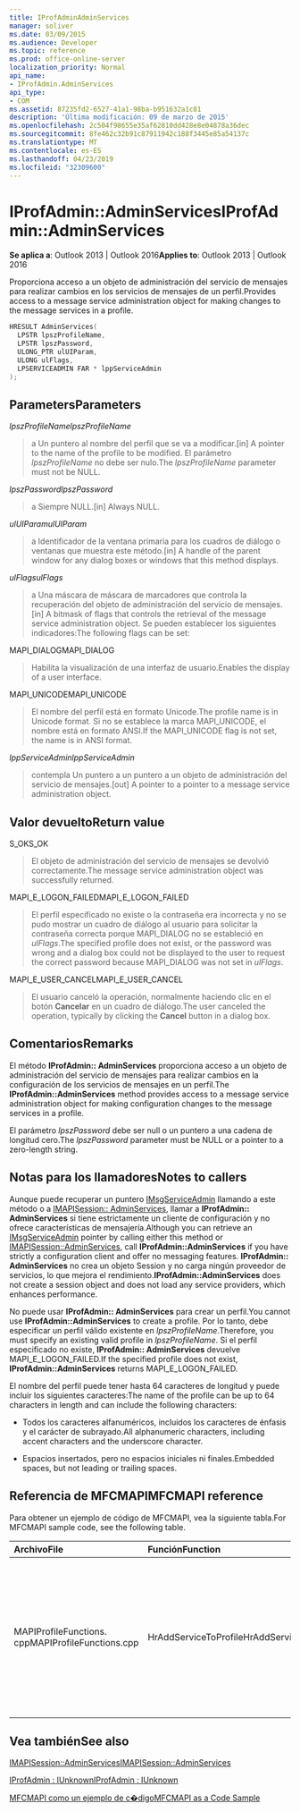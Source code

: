 ```yaml
---
title: IProfAdminAdminServices
manager: soliver
ms.date: 03/09/2015
ms.audience: Developer
ms.topic: reference
ms.prod: office-online-server
localization_priority: Normal
api_name:
- IProfAdmin.AdminServices
api_type:
- COM
ms.assetid: 87235fd2-6527-41a1-98ba-b951632a1c81
description: 'Última modificación: 09 de marzo de 2015'
ms.openlocfilehash: 2c504f98655e35af62810dd428e8e04878a36dec
ms.sourcegitcommit: 8fe462c32b91c87911942c188f3445e85a54137c
ms.translationtype: MT
ms.contentlocale: es-ES
ms.lasthandoff: 04/23/2019
ms.locfileid: "32309600"
---
```

# <a name="iprofadminadminservices"></a><span data-ttu-id="d00a3-103">IProfAdmin::AdminServices</span><span class="sxs-lookup"><span data-stu-id="d00a3-103">IProfAdmin::AdminServices</span></span>

  
  
<span data-ttu-id="d00a3-104">**Se aplica a**: Outlook 2013 | Outlook 2016</span><span class="sxs-lookup"><span data-stu-id="d00a3-104">**Applies to**: Outlook 2013 | Outlook 2016</span></span> 
  
<span data-ttu-id="d00a3-105">Proporciona acceso a un objeto de administración del servicio de mensajes para realizar cambios en los servicios de mensajes de un perfil.</span><span class="sxs-lookup"><span data-stu-id="d00a3-105">Provides access to a message service administration object for making changes to the message services in a profile.</span></span>
  
```cpp
HRESULT AdminServices(
  LPSTR lpszProfileName,
  LPSTR lpszPassword,
  ULONG_PTR ulUIParam,
  ULONG ulFlags,
  LPSERVICEADMIN FAR * lppServiceAdmin
);
```

## <a name="parameters"></a><span data-ttu-id="d00a3-106">Parameters</span><span class="sxs-lookup"><span data-stu-id="d00a3-106">Parameters</span></span>

 <span data-ttu-id="d00a3-107">_lpszProfileName_</span><span class="sxs-lookup"><span data-stu-id="d00a3-107">_lpszProfileName_</span></span>
  
> <span data-ttu-id="d00a3-108">a Un puntero al nombre del perfil que se va a modificar.</span><span class="sxs-lookup"><span data-stu-id="d00a3-108">[in] A pointer to the name of the profile to be modified.</span></span> <span data-ttu-id="d00a3-109">El parámetro _lpszProfileName_ no debe ser nulo.</span><span class="sxs-lookup"><span data-stu-id="d00a3-109">The  _lpszProfileName_ parameter must not be NULL.</span></span> 
    
 <span data-ttu-id="d00a3-110">_lpszPassword_</span><span class="sxs-lookup"><span data-stu-id="d00a3-110">_lpszPassword_</span></span>
  
> <span data-ttu-id="d00a3-111">a Siempre NULL.</span><span class="sxs-lookup"><span data-stu-id="d00a3-111">[in] Always NULL.</span></span> 
    
 <span data-ttu-id="d00a3-112">_ulUIParam_</span><span class="sxs-lookup"><span data-stu-id="d00a3-112">_ulUIParam_</span></span>
  
> <span data-ttu-id="d00a3-113">a Identificador de la ventana primaria para los cuadros de diálogo o ventanas que muestra este método.</span><span class="sxs-lookup"><span data-stu-id="d00a3-113">[in] A handle of the parent window for any dialog boxes or windows that this method displays.</span></span>
    
 <span data-ttu-id="d00a3-114">_ulFlags_</span><span class="sxs-lookup"><span data-stu-id="d00a3-114">_ulFlags_</span></span>
  
> <span data-ttu-id="d00a3-115">a Una máscara de máscara de marcadores que controla la recuperación del objeto de administración del servicio de mensajes.</span><span class="sxs-lookup"><span data-stu-id="d00a3-115">[in] A bitmask of flags that controls the retrieval of the message service administration object.</span></span> <span data-ttu-id="d00a3-116">Se pueden establecer los siguientes indicadores:</span><span class="sxs-lookup"><span data-stu-id="d00a3-116">The following flags can be set:</span></span>
    
<span data-ttu-id="d00a3-117">MAPI_DIALOG</span><span class="sxs-lookup"><span data-stu-id="d00a3-117">MAPI_DIALOG</span></span> 
  
> <span data-ttu-id="d00a3-118">Habilita la visualización de una interfaz de usuario.</span><span class="sxs-lookup"><span data-stu-id="d00a3-118">Enables the display of a user interface.</span></span> 
    
<span data-ttu-id="d00a3-119">MAPI_UNICODE</span><span class="sxs-lookup"><span data-stu-id="d00a3-119">MAPI_UNICODE</span></span> 
  
> <span data-ttu-id="d00a3-120">El nombre del perfil está en formato Unicode.</span><span class="sxs-lookup"><span data-stu-id="d00a3-120">The profile name is in Unicode format.</span></span> <span data-ttu-id="d00a3-121">Si no se establece la marca MAPI_UNICODE, el nombre está en formato ANSI.</span><span class="sxs-lookup"><span data-stu-id="d00a3-121">If the MAPI_UNICODE flag is not set, the name is in ANSI format.</span></span>
    
 <span data-ttu-id="d00a3-122">_lppServiceAdmin_</span><span class="sxs-lookup"><span data-stu-id="d00a3-122">_lppServiceAdmin_</span></span>
  
> <span data-ttu-id="d00a3-123">contempla Un puntero a un puntero a un objeto de administración del servicio de mensajes.</span><span class="sxs-lookup"><span data-stu-id="d00a3-123">[out] A pointer to a pointer to a message service administration object.</span></span>
    
## <a name="return-value"></a><span data-ttu-id="d00a3-124">Valor devuelto</span><span class="sxs-lookup"><span data-stu-id="d00a3-124">Return value</span></span>

<span data-ttu-id="d00a3-125">S_OK</span><span class="sxs-lookup"><span data-stu-id="d00a3-125">S_OK</span></span> 
  
> <span data-ttu-id="d00a3-126">El objeto de administración del servicio de mensajes se devolvió correctamente.</span><span class="sxs-lookup"><span data-stu-id="d00a3-126">The message service administration object was successfully returned.</span></span>
    
<span data-ttu-id="d00a3-127">MAPI_E_LOGON_FAILED</span><span class="sxs-lookup"><span data-stu-id="d00a3-127">MAPI_E_LOGON_FAILED</span></span> 
  
> <span data-ttu-id="d00a3-128">El perfil especificado no existe o la contraseña era incorrecta y no se pudo mostrar un cuadro de diálogo al usuario para solicitar la contraseña correcta porque MAPI_DIALOG no se estableció en _ulFlags_.</span><span class="sxs-lookup"><span data-stu-id="d00a3-128">The specified profile does not exist, or the password was wrong and a dialog box could not be displayed to the user to request the correct password because MAPI_DIALOG was not set in  _ulFlags_.</span></span>
    
<span data-ttu-id="d00a3-129">MAPI_E_USER_CANCEL</span><span class="sxs-lookup"><span data-stu-id="d00a3-129">MAPI_E_USER_CANCEL</span></span> 
  
> <span data-ttu-id="d00a3-130">El usuario canceló la operación, normalmente haciendo clic en el botón **Cancelar** en un cuadro de diálogo.</span><span class="sxs-lookup"><span data-stu-id="d00a3-130">The user canceled the operation, typically by clicking the **Cancel** button in a dialog box.</span></span> 
    
## <a name="remarks"></a><span data-ttu-id="d00a3-131">Comentarios</span><span class="sxs-lookup"><span data-stu-id="d00a3-131">Remarks</span></span>

<span data-ttu-id="d00a3-132">El método **IProfAdmin:: AdminServices** proporciona acceso a un objeto de administración del servicio de mensajes para realizar cambios en la configuración de los servicios de mensajes en un perfil.</span><span class="sxs-lookup"><span data-stu-id="d00a3-132">The **IProfAdmin::AdminServices** method provides access to a message service administration object for making configuration changes to the message services in a profile.</span></span> 
  
 <span data-ttu-id="d00a3-133">El parámetro _lpszPassword_ debe ser null o un puntero a una cadena de longitud cero.</span><span class="sxs-lookup"><span data-stu-id="d00a3-133">The  _lpszPassword_ parameter must be NULL or a pointer to a zero-length string.</span></span> 
  
## <a name="notes-to-callers"></a><span data-ttu-id="d00a3-134">Notas para los llamadores</span><span class="sxs-lookup"><span data-stu-id="d00a3-134">Notes to callers</span></span>

<span data-ttu-id="d00a3-135">Aunque puede recuperar un puntero [IMsgServiceAdmin](imsgserviceadminiunknown.md) llamando a este método o a [IMAPISession:: AdminServices](imapisession-adminservices.md), llamar a **IProfAdmin:: AdminServices** si tiene estrictamente un cliente de configuración y no ofrece características de mensajería.</span><span class="sxs-lookup"><span data-stu-id="d00a3-135">Although you can retrieve an [IMsgServiceAdmin](imsgserviceadminiunknown.md) pointer by calling either this method or [IMAPISession::AdminServices](imapisession-adminservices.md), call **IProfAdmin::AdminServices** if you have strictly a configuration client and offer no messaging features.</span></span> <span data-ttu-id="d00a3-136">**IProfAdmin:: AdminServices** no crea un objeto Session y no carga ningún proveedor de servicios, lo que mejora el rendimiento.</span><span class="sxs-lookup"><span data-stu-id="d00a3-136">**IProfAdmin::AdminServices** does not create a session object and does not load any service providers, which enhances performance.</span></span> 
  
<span data-ttu-id="d00a3-137">No puede usar **IProfAdmin:: AdminServices** para crear un perfil.</span><span class="sxs-lookup"><span data-stu-id="d00a3-137">You cannot use **IProfAdmin::AdminServices** to create a profile.</span></span> <span data-ttu-id="d00a3-138">Por lo tanto, debe especificar un perfil válido existente en _lpszProfileName_.</span><span class="sxs-lookup"><span data-stu-id="d00a3-138">Therefore, you must specify an existing valid profile in  _lpszProfileName_.</span></span> <span data-ttu-id="d00a3-139">Si el perfil especificado no existe, **IProfAdmin:: AdminServices** devuelve MAPI_E_LOGON_FAILED.</span><span class="sxs-lookup"><span data-stu-id="d00a3-139">If the specified profile does not exist, **IProfAdmin::AdminServices** returns MAPI_E_LOGON_FAILED.</span></span> 
  
<span data-ttu-id="d00a3-140">El nombre del perfil puede tener hasta 64 caracteres de longitud y puede incluir los siguientes caracteres:</span><span class="sxs-lookup"><span data-stu-id="d00a3-140">The name of the profile can be up to 64 characters in length and can include the following characters:</span></span>
  
- <span data-ttu-id="d00a3-141">Todos los caracteres alfanuméricos, incluidos los caracteres de énfasis y el carácter de subrayado.</span><span class="sxs-lookup"><span data-stu-id="d00a3-141">All alphanumeric characters, including accent characters and the underscore character.</span></span> 
    
- <span data-ttu-id="d00a3-142">Espacios insertados, pero no espacios iniciales ni finales.</span><span class="sxs-lookup"><span data-stu-id="d00a3-142">Embedded spaces, but not leading or trailing spaces.</span></span>
    
## <a name="mfcmapi-reference"></a><span data-ttu-id="d00a3-143">Referencia de MFCMAPI</span><span class="sxs-lookup"><span data-stu-id="d00a3-143">MFCMAPI reference</span></span>

<span data-ttu-id="d00a3-144">Para obtener un ejemplo de código de MFCMAPI, vea la siguiente tabla.</span><span class="sxs-lookup"><span data-stu-id="d00a3-144">For MFCMAPI sample code, see the following table.</span></span>
  
|<span data-ttu-id="d00a3-145">**Archivo**</span><span class="sxs-lookup"><span data-stu-id="d00a3-145">**File**</span></span>|<span data-ttu-id="d00a3-146">**Función**</span><span class="sxs-lookup"><span data-stu-id="d00a3-146">**Function**</span></span>|<span data-ttu-id="d00a3-147">**Comentario**</span><span class="sxs-lookup"><span data-stu-id="d00a3-147">**Comment**</span></span>|
|:-----|:-----|:-----|
|<span data-ttu-id="d00a3-148">MAPIProfileFunctions. cpp</span><span class="sxs-lookup"><span data-stu-id="d00a3-148">MAPIProfileFunctions.cpp</span></span>  <br/> | <span data-ttu-id="d00a3-149">HrAddServiceToProfile</span><span class="sxs-lookup"><span data-stu-id="d00a3-149">HrAddServiceToProfile</span></span>  <br/> |<span data-ttu-id="d00a3-150">MFCMAPI usa el método **IProfAdmin:: AdminServices** para abrir un objeto de administración del servicio de mensajes para el perfil seleccionado para agregar servicios.</span><span class="sxs-lookup"><span data-stu-id="d00a3-150">MFCMAPI uses the **IProfAdmin::AdminServices** method to open a message service administration object for the selected profile to add services.</span></span>  <br/> |
   
## <a name="see-also"></a><span data-ttu-id="d00a3-151">Vea también</span><span class="sxs-lookup"><span data-stu-id="d00a3-151">See also</span></span>



[<span data-ttu-id="d00a3-152">IMAPISession::AdminServices</span><span class="sxs-lookup"><span data-stu-id="d00a3-152">IMAPISession::AdminServices</span></span>](imapisession-adminservices.md)
  
[<span data-ttu-id="d00a3-153">IProfAdmin : IUnknown</span><span class="sxs-lookup"><span data-stu-id="d00a3-153">IProfAdmin : IUnknown</span></span>](iprofadminiunknown.md)


[<span data-ttu-id="d00a3-154">MFCMAPI como un ejemplo de c�digo</span><span class="sxs-lookup"><span data-stu-id="d00a3-154">MFCMAPI as a Code Sample</span></span>](mfcmapi-as-a-code-sample.md)

